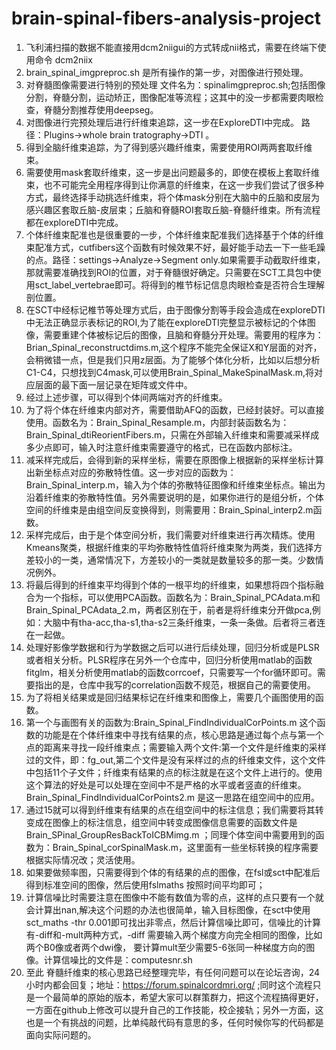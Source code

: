 ﻿# brain-spinal-fibers-analysis-project
 1. 飞利浦扫描的数据不能直接用dcm2niigui的方式转成nii格式，需要在终端下使用命令 dcm2niix 
 2. brain_spinal_imgpreproc.sh 是所有操作的第一步，对图像进行预处理。
 3. 对脊髓图像需要进行特别的预处理 文件名为：spinalimgpreproc.sh;包括图像分割，脊髓分割，运动矫正，图像配准等流程；这其中的没一步都需要肉眼检查，脊髓分割推荐使用deepseg。
 4. 对图像进行完预处理后进行纤维束追踪，这一步在ExploreDTI中完成。 路径：Plugins->whole brain tratography->DTI 。
 5. 得到全脑纤维束追踪，为了得到感兴趣纤维束，需要使用ROI两两套取纤维束。
 6. 需要使用mask套取纤维束，这一步是出问题最多的，即使在模板上套取纤维束，也不可能完全用程序得到让你满意的纤维束，在这一步我们尝试了很多种方式，最终选择手动挑选纤维束，将个体mask分别在大脑中的丘脑和皮层为感兴趣区套取丘脑-皮层束；丘脑和脊髓ROI套取丘脑-脊髓纤维束。所有流程都在exploreDTI中完成。
 7. 个体纤维束配准也是很重要的一步，个体纤维束配准我们选择基于个体的纤维束配准方式，cutfibers这个函数有时候效果不好，最好能手动去一下一些毛躁的点。路径：settings->Analyze->Segment only.如果需要手动截取纤维束，那就需要准确找到ROI的位置，对于脊髓很好确定。只需要在SCT工具包中使用sct_label_vertebrae即可。将得到的椎节标记信息肉眼检查是否符合生理解剖位置。
 8. 在SCT中经标记椎节等处理方式后，由于图像分割等手段会造成在exploreDTI中无法正确显示表标记的ROI,为了能在exploreDTI完整显示被标记的个体图像，需要重建个体被标记后的图像，且脑和脊髓分开处理。需要用的程序为：Brian_Spinal_reconstructdims.m,这个程序不能完全保证X和Y层面的对齐，会稍微错一点，但是我们只用z层面。为了能够个体化分析，比如以后想分析C1-C4，只想找到C4mask,可以使用Brain_Spinal_MakeSpinalMask.m,将对应层面的最下面一层记录在矩阵或文件中。
 9. 经过上述步骤，可以得到个体间两端对齐的纤维束。
 10. 为了将个体在纤维束内部对齐，需要借助AFQ的函数，已经封装好。可以直接使用。函数名为：Brain_Spinal_Resample.m，内部封装函数名为：Brain_Spinal_dtiReorientFibers.m，只需在外部输入纤维束和需要减采样成多少点即可，输入时注意纤维束需要遵守的格式，已在函数内部标注。
 11. 减采样完成后，会得到新的采样坐标，需要在原图像上根据新的采样坐标计算出新坐标点对应的弥散特性值。这一步对应的函数为：Brain_Spinal_interp.m，输入为个体的弥散特征图像和纤维束坐标点。输出为沿着纤维束的弥散特性值。另外需要说明的是，如果你进行的是组分析，个体空间的纤维束是由组空间反变换得到，则需要用：Brain_Spinal_interp2.m函数。
 12. 采样完成后，由于是个体空间分析，我们需要对纤维束进行再次精炼。使用Kmeans聚类，根据纤维束的平均弥散特性值将纤维束聚为两类，我们选择方差较小的一类，通常情况下，方差较小的一类就是数量较多的那一类。少数情况例外。
 13. 将最后得到的纤维束平均得到个体的一根平均的纤维束，如果想将四个指标融合为一个指标，可以使用PCA函数。函数名为：Brain_Spinal_PCAdata.m和Brain_Spinal_PCAdata_2.m，两者区别在于，前者是将纤维束分开做pca,例如：大脑中有tha-acc,tha-s1,tha-s2三条纤维束，一条一条做。后者将三者连在一起做。
 14. 处理好影像学数据和行为学数据之后可以进行后续处理，回归分析或是PLSR或者相关分析。PLSR程序在另外一个仓库中，回归分析使用matlab的函数fitglm，相关分析使用matlab的函数corrcoef，只需要写一个for循环即可。需要指出的是，仓库中我写的correlation函数不规范，根据自己的需要使用。
 15. 为了将相关结果或是回归结果标记在纤维束和图像上，需要几个画图使用的函数。
 16. 第一个与画图有关的函数为:Brain_Spinal_FindIndividualCorPoints.m 这个函数的功能是在个体纤维束中寻找有结果的点，核心思路是通过每个点与第一个点的距离来寻找一段纤维束点；需要输入两个文件:第一个文件是纤维束的采样过的文件，即：fg_out,第二个文件是没有采样过的点的纤维束文件，这个文件中包括11个子文件；纤维束有结果的点的标注就是在这个文件上进行的。使用这个算法的好处是可以处理在空间中不是严格的水平或者竖直的纤维束。Brain_Spinal_FindIndividualCorPoints2.m 是这一思路在组空间中的应用。
 17. 通过15就可以得到纤维束有结果的点在组空间中的标注信息；我们需要将其转变成在图像上的标注信息，组空间中转变成图像信息需要的函数文件是Brain_SPinal_GroupResBackToICBMimg.m ；同理个体空间中需要用到的函数为：Brain_Spinal_corSpinalMask.m，这里面有一些坐标转换的程序需要根据实际情况改；灵活使用。
 18. 如果要做频率图，只需要得到个体的有结果的点的图像，在fsl或sct中配准后得到标准空间的图像，然后使用fslmaths 按照时间平均即可；
 19. 计算信噪比时需要注意在图像中不能有数值为零的点，这样的点只要有一个就会计算出nan,解决这个问题的办法也很简单，输入目标图像，在sct中使用sct_maths -thr 0.001即可找出非零点，然后计算信噪比即可，信噪比的计算有-diff和-mult两种方式，-diff 需要输入两个梯度方向完全相同的图像，比如两个B0像或者两个dwi像， 要计算mult至少需要5-6张同一种梯度方向的图像。计算信噪比的文件是：computesnr.sh
 20. 至此 脊髓纤维束的核心思路已经整理完毕，有任何问题可以在论坛咨询，24小时内都会回复；地址：https://forum.spinalcordmri.org/ ;同时这个流程只是一个最简单的原始的版本，希望大家可以群策群力，把这个流程搞得更好，一方面在github上修改可以提升自己的工作技能，校企接轨；另外一方面，这也是一个有挑战的问题，比单纯敲代码有意思的多，任何时候你写的代码都是面向实际问题的。
 
 
 
